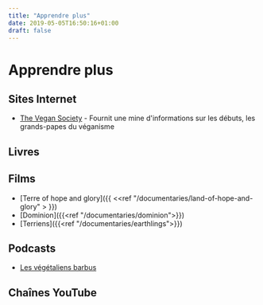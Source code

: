 ```yaml
---
title: "Apprendre plus"
date: 2019-05-05T16:50:16+01:00
draft: false
---
```


# Apprendre plus

## Sites Internet

- [The Vegan Society](https://vegansociety.com) - Fournit une mine d'informations sur les débuts, les grands-papes du véganisme


## Livres

## Films

- [Terre of hope and glory]({{ <<ref "/documentaries/land-of-hope-and-glory" > }})
- [Dominion]({{<ref "/documentaries/dominion">}})
- [Terriens]({{<ref "/documentaries/earthlings">}})

## Podcasts

- [Les végétaliens barbus](https://www.thebeardedvegans.com/)

## Chaînes YouTube

